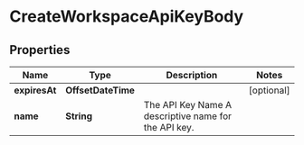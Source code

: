

# CreateWorkspaceApiKeyBody


## Properties

| Name | Type | Description | Notes |
|------------ | ------------- | ------------- | -------------|
|**expiresAt** | **OffsetDateTime** |  |  [optional] |
|**name** | **String** | The API Key Name  A descriptive name for the API key. |  |



